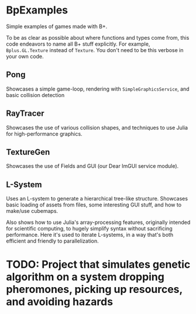 # BpExamples

Simple examples of games made with B+.

To be as clear as possible about where functions and types come from, this code endeavors to name all B+ stuff explicitly. For example, `Bplus.GL.Texture` instead of `Texture`. You don't need to be this verbose in your own code.

## Pong

Showcases a simple game-loop, rendering with `SimpleGraphicsService`, and basic collision detection

## RayTracer

Showcases the use of various collision shapes, and techniques to use Julia for high-performance graphics.

## TextureGen

Showcases the use of Fields and GUI (our Dear ImGUI service module).

## L-System

Uses an L-system to generate a hierarchical tree-like structure.
Showcases basic loading of assets from files, some interesting GUI stuff, and how to make/use cubemaps.

Also shows how to use Julia's array-processing features, originally intended for scientific computing,
    to hugely simplify syntax without sacrificing performance.
Here it's used to iterate L-systems, in a way that's both efficient and friendly to parallelization.

# TODO: Project that simulates genetic algorithm on a system dropping pheromones, picking up resources, and avoiding hazards
